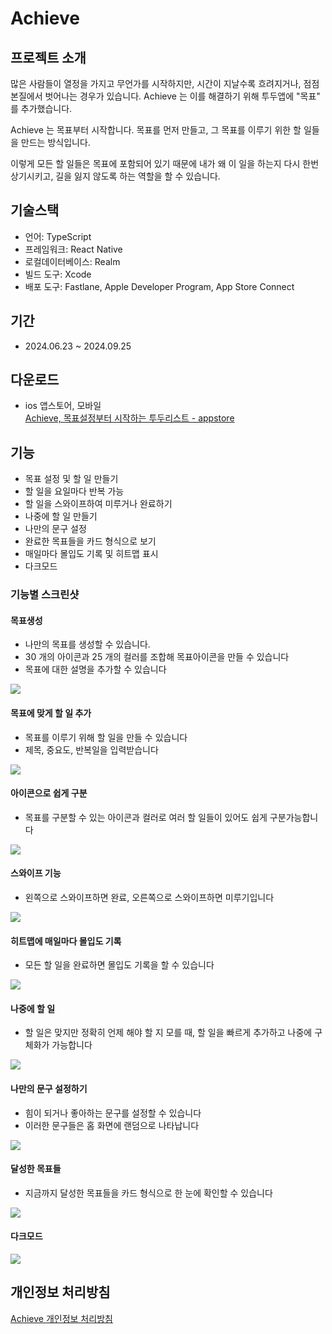 # Achieve

## 프로젝트 소개

많은 사람들이 열정을 가지고 무언가를 시작하지만, 시간이 지날수록 흐려지거나, 점점 본질에서 벗어나는 경우가 있습니다. Achieve 는 이를 해결하기 위해 투두앱에 "목표" 를 추가했습니다.

Achieve 는 목표부터 시작합니다. 목표를 먼저 만들고, 그 목표를 이루기 위한 할 일들을 만드는 방식입니다.

이렇게 모든 할 일들은 목표에 포함되어 있기 때문에 내가 왜 이 일을 하는지 다시 한번 상기시키고, 길을 잃지 않도록 하는 역할을 할 수 있습니다.

## 기술스택

- 언어: TypeScript
- 프레임워크: React Native
- 로컬데이터베이스: Realm
- 빌드 도구: Xcode
- 배포 도구: Fastlane, Apple Developer Program, App Store Connect

## 기간
- 2024.06.23 ~ 2024.09.25

## 다운로드

- ios 앱스토어, 모바일 <br>
[Achieve, 목표설정부터 시작하는 투두리스트 - appstore](https://apps.apple.com/app/achieve-%EB%AA%A9%ED%91%9C%EC%84%A4%EC%A0%95%EB%B6%80%ED%84%B0-%EC%8B%9C%EC%9E%91%ED%95%98%EB%8A%94-%ED%88%AC%EB%91%90%EB%A6%AC%EC%8A%A4%ED%8A%B8/id6702016614)

## 기능

- 목표 설정 및 할 일 만들기
- 할 일을 요일마다 반복 가능
- 할 일을 스와이프하여 미루거나 완료하기
- 나중에 할 일 만들기
- 나만의 문구 설정
- 완료한 목표들을 카드 형식으로 보기
- 매일마다 몰입도 기록 및 히트맵 표시
- 다크모드

### 기능별 스크린샷

#### 목표생성
- 나만의 목표를 생성할 수 있습니다.
- 30 개의 아이콘과 25 개의 컬러를 조합해 목표아이콘을 만들 수 있습니다
- 목표에 대한 설명을 추가할 수 있습니다 

![](https://i.imgur.com/QVzZHkn.png)

#### 목표에 맞게 할 일 추가
- 목표를 이루기 위해 할 일을 만들 수 있습니다
- 제목, 중요도, 반복일을 입력받습니다

![](https://i.imgur.com/HV9b10O.png)

#### 아이콘으로 쉽게 구분
- 목표를 구분할 수 있는 아이콘과 컬러로 여러 할 일들이 있어도 쉽게 구분가능합니다

![](https://i.imgur.com/dHcffaW.png)

#### 스와이프 기능
- 왼쪽으로 스와이프하면 완료, 오른쪽으로 스와이프하면 미루기입니다

![](https://i.imgur.com/bo1EZrr.png)

#### 히트맵에 매일마다 몰입도 기록
- 모든 할 일을 완료하면 몰입도 기록을 할 수 있습니다

![](https://i.imgur.com/F751ACD.png)

#### 나중에 할 일
- 할 일은 맞지만 정확히 언제 해야 할 지 모를 때, 할 일을 빠르게 추가하고 나중에 구체화가 가능합니다

![](https://i.imgur.com/HHbVAL5.png)

#### 나만의 문구 설정하기
- 힘이 되거나 좋아하는 문구를 설정할 수 있습니다
- 이러한 문구들은 홈 화면에 랜덤으로 나타납니다

![](https://i.imgur.com/UUi4iNv.png)

#### 달성한 목표들
- 지금까지 달성한 목표들을 카드 형식으로 한 눈에 확인할 수 있습니다

![](https://i.imgur.com/b8xMbJv.png)

#### 다크모드

![](https://i.imgur.com/bIN0sY4.png)

## 개인정보 처리방침
[Achieve 개인정보 처리방침](https://peppered-scooter-730.notion.site/10a218e49793800cb60fdf437410f46c)

